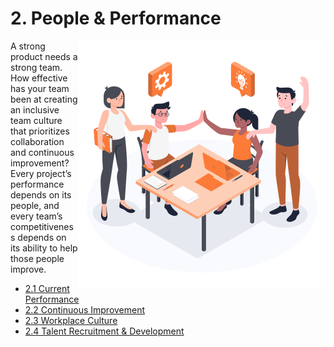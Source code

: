 # 2. People & Performance
<img align="right" src="../images/people_and_performance.svg" />A strong product needs a strong team. How effective has your team been at creating an inclusive team culture that prioritizes collaboration and continuous improvement? Every project’s performance depends on its people, and every team’s competitiveness depends on its ability to help those people improve. 

- [2.1 Current Performance](CURRENT_PERFORMANCE.md)
- [2.2 Continuous Improvement](CONTINUOUS_IMPROVEMENT.md)
- [2.3 Workplace Culture](WORKPLACE_CULTURE.md)
- [2.4 Talent Recruitment & Development](TALENT_RECRUITMENT_AND_DEVELOPMENT.md)
